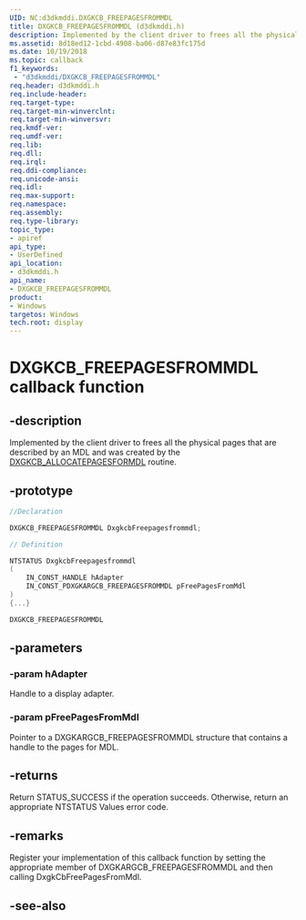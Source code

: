 ```yaml
---
UID: NC:d3dkmddi.DXGKCB_FREEPAGESFROMMDL
title: DXGKCB_FREEPAGESFROMMDL (d3dkmddi.h)
description: Implemented by the client driver to frees all the physical pages that are described by an MDL and was created by the DXGKCB_ALLOCATEPAGESFORMDL routine.
ms.assetid: 8d18ed12-1cbd-4908-ba06-d87e83fc175d
ms.date: 10/19/2018
ms.topic: callback
f1_keywords:
 - "d3dkmddi/DXGKCB_FREEPAGESFROMMDL"
req.header: d3dkmddi.h
req.include-header:
req.target-type:
req.target-min-winverclnt:
req.target-min-winversvr:
req.kmdf-ver:
req.umdf-ver:
req.lib:
req.dll:
req.irql:
req.ddi-compliance:
req.unicode-ansi:
req.idl:
req.max-support:
req.namespace:
req.assembly:
req.type-library:
topic_type:
- apiref
api_type:
- UserDefined
api_location:
- d3dkmddi.h
api_name:
- DXGKCB_FREEPAGESFROMMDL
product: 
- Windows
targetos: Windows
tech.root: display
---
```


# DXGKCB_FREEPAGESFROMMDL callback function

## -description

Implemented by the client driver to frees all the physical pages that are described by an MDL and was created by the [DXGKCB_ALLOCATEPAGESFORMDL](nc-d3dkmddi-dxgkcb_allocatepagesformdl.md) routine.

## -prototype

```cpp
//Declaration

DXGKCB_FREEPAGESFROMMDL DxgkcbFreepagesfrommdl;

// Definition

NTSTATUS DxgkcbFreepagesfrommdl
(
	IN_CONST_HANDLE hAdapter
	IN_CONST_PDXGKARGCB_FREEPAGESFROMMDL pFreePagesFromMdl
)
{...}

DXGKCB_FREEPAGESFROMMDL


```

## -parameters

### -param hAdapter

Handle to a display adapter.

### -param pFreePagesFromMdl

Pointer to a DXGKARGCB_FREEPAGESFROMMDL structure that contains a handle to the pages for MDL.

## -returns

Return STATUS_SUCCESS if the operation succeeds. Otherwise, return an appropriate NTSTATUS Values error code.

## -remarks

Register your implementation of this callback function by setting the appropriate member of DXGKARGCB_FREEPAGESFROMMDL and then calling DxgkCbFreePagesFromMdl.


## -see-also
